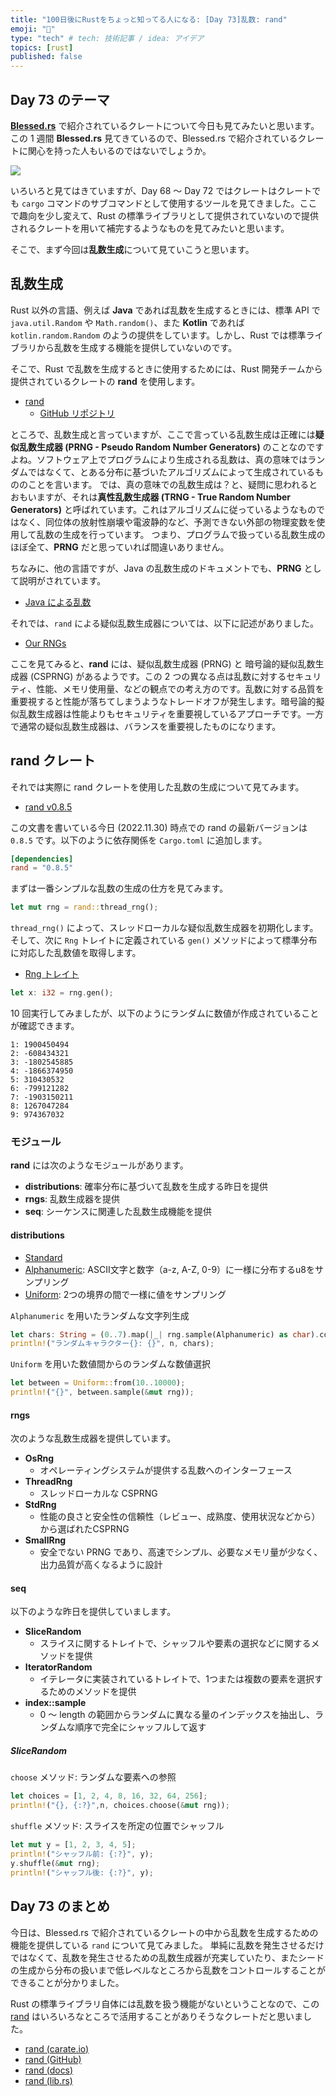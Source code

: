 ```yaml
---
title: "100日後にRustをちょっと知ってる人になる: [Day 73]乱数: rand"
emoji: "🦀"
type: "tech" # tech: 技術記事 / idea: アイデア
topics: [rust]
published: false
---
```

## Day 73 のテーマ

**[Blessed.rs](https://blessed.rs/crates)** で紹介されているクレートについて今日も見てみたいと思います。この 1 週間 **Blessed.rs** 見てきているので、Blessed.rs で紹介されているクレートに関心を持った人もいるのではないでしょうか。

![](https://storage.googleapis.com/zenn-user-upload/76cc64f215c6-20221129.png)

いろいろと見てはきていますが、Day 68 〜 Day 72 ではクレートはクレートでも `cargo` コマンドのサブコマンドとして使用するツールを見てきました。ここで趣向を少し変えて、Rust の標準ライブラリとして提供されていないので提供されるクレートを用いて補完するようなものを見てみたいと思います。

そこで、まず今回は**乱数生成**について見ていこうと思います。

## 乱数生成

Rust 以外の言語、例えば **Java** であれば乱数を生成するときには、標準 API で `java.util.Random` や `Math.random()`、また **Kotlin** であれば `kotlin.random.Random` のようの提供をしています。しかし、Rust では標準ライブラリから乱数を生成する機能を提供していないのです。

そこで、Rust で乱数を生成するときに使用するためには、Rust 開発チームから提供されているクレートの **rand** を使用します。

- [rand](https://docs.rs/rand/latest/rand/)
  - [GitHub リポジトリ](https://docs.rs/rand/latest/rand/)

ところで、乱数生成と言っていますが、ここで言っている乱数生成は正確には**疑似乱数生成器 (PRNG - Pseudo Random Number Generators)** のことなのですよね。ソフトウェア上でプログラムにより生成される乱数は、真の意味ではランダムではなくて、とある分布に基づいたアルゴリズムによって生成されているもののことを言います。
では、真の意味での乱数生成は？と、疑問に思われるとおもいますが、それは**真性乱数生成器 (TRNG - True Random Number Generators)** と呼ばれています。これはアルゴリズムに従っているようなものではなく、同位体の放射性崩壊や電波静的など、予測できない外部の物理変数を使用して乱数の生成を行っています。
つまり、プログラムで扱っている乱数生成のほぼ全て、**PRNG** だと思っていれば間違いありません。

ちなみに、他の言語ですが、Java の乱数生成のドキュメントでも、**PRNG** として説明がされています。

- [Java による乱数](https://docs.oracle.com/en/java/javase/17/core/pseudorandom-number-generators.html)

それでは、`rand` による疑似乱数生成器については、以下に記述がありました。

- [Our RNGs](https://rust-random.github.io/book/guide-seeding.html)

ここを見てみると、**rand** には、疑似乱数生成器 (PRNG) と 暗号論的疑似乱数生成器 (CSPRNG) があるようです。この 2 つの異なる点は乱数に対するセキュリティ、性能、メモリ使用量、などの観点での考え方のです。乱数に対する品質を重要視すると性能が落ちてしまうようなトレードオフが発生します。暗号論的擬似乱数生成器は性能よりもセキュリティを重要視しているアプローチです。一方で通常の疑似乱数生成器は、バランスを重要視したものになります。

## rand クレート

それでは実際に rand クレートを使用した乱数の生成について見てみます。

- [rand v0.8.5](https://crates.io/crates/rand/0.8.5)

この文書を書いている今日 (2022.11.30) 時点での rand の最新バージョンは `0.8.5` です。以下のように依存関係を `Cargo.toml` に追加します。

```toml
[dependencies]
rand = "0.8.5"
```

まずは一番シンプルな乱数の生成の仕方を見てみます。

```rust
let mut rng = rand::thread_rng();
```

`thread_rng()` によって、スレッドローカルな疑似乱数生成器を初期化します。そして、次に `Rng` トレイトに定義されている `gen()` メソッドによって標準分布に対応した乱数値を取得します。

- [Rng トレイト](https://docs.rs/rand/0.8.5/rand/trait.Rng.html)

```rust
let x: i32 = rng.gen();
```

10 回実行してみましたが、以下のようにランダムに数値が作成されていることが確認できます。

```shell
1: 1900450494
2: -608434321
3: -1802545885
4: -1866374950
5: 310430532
6: -799121282
7: -1903150211
8: 1267047284
9: 974367032
```

### モジュール

**rand** には次のようなモジュールがあります。

- **distributions**: 確率分布に基づいて乱数を生成する昨日を提供
- **rngs**: 乱数生成器を提供
- **seq**: シーケンスに関連した乱数生成機能を提供

#### distributions

- [Standard](https://docs.rs/rand/0.8.5/rand/distributions/struct.Standard.html)
- [Alphanumeric](https://docs.rs/rand/0.8.5/rand/distributions/struct.Alphanumeric.html): ASCII文字と数字（a-z, A-Z, 0-9）に一様に分布するu8をサンプリング
- [Uniform](https://docs.rs/rand/0.8.5/rand/distributions/struct.Uniform.html): 2つの境界の間で一様に値をサンプリング

`Alphanumeric` を用いたランダムな文字列生成

```rust
let chars: String = (0..7).map(|_| rng.sample(Alphanumeric) as char).collect();
println!("ランダムキャラクター{}: {}", n, chars);
```

`Uniform` を用いた数値間からのランダムな数値選択

```rust
let between = Uniform::from(10..10000);
println!("{}", between.sample(&mut rng));
```


#### rngs

次のような乱数生成器を提供しています。

- **OsRng**
  - オペレーティングシステムが提供する乱数へのインターフェース
- **ThreadRng**
  - スレッドローカルな CSPRNG
- **StdRng**
  - 性能の良さと安全性の信頼性（レビュー、成熟度、使用状況などから）から選ばれたCSPRNG
- **SmallRng**
  - 安全でない PRNG であり、高速でシンプル、必要なメモリ量が少なく、出力品質が高くなるように設計

#### seq

以下のような昨日を提供していまします。

- **SliceRandom**
  - スライスに関するトレイトで、シャッフルや要素の選択などに関するメソッドを提供
- **IteratorRandom**
  - イテレータに実装されているトレイトで、1つまたは複数の要素を選択するためのメソッドを提供
- **index::sample**
  - 0 〜 length の範囲からランダムに異なる量のインデックスを抽出し、ランダムな順序で完全にシャッフルして返す

##### SliceRandom

`choose` メソッド: ランダムな要素への参照

```rust
let choices = [1, 2, 4, 8, 16, 32, 64, 256];
println!("{}, {:?}",n, choices.choose(&mut rng));
```

`shuffle` メソッド: スライスを所定の位置でシャッフル

```rust
let mut y = [1, 2, 3, 4, 5];
println!("シャッフル前: {:?}", y);
y.shuffle(&mut rng);
println!("シャッフル後: {:?}", y);
```

## Day 73 のまとめ

今日は、Blessed.rs で紹介されているクレートの中から乱数を生成するための機能を提供している `rand` について見てみました。
単純に乱数を発生させるだけではなくて、乱数を発生させるための乱数生成器が充実していたり、またシードの生成から分布の扱いまで低レベルなところから乱数をコントロールすることができることが分かりました。

Rust の標準ライブラリ自体には乱数を扱う機能がないということなので、この [rand](https://crates.io/crates/rand/0.8.5) はいろいろなところで活用することがありそうなクレートだと思いました。

- [rand (carate.io)](https://crates.io/crates/rand)
- [rand (GitHub)](https://github.com/rust-random/rand)
- [rand (docs)](https://docs.rs/rand/0.8.5/rand/#)
- [rand (lib.rs)](https://lib.rs/crates/rand)